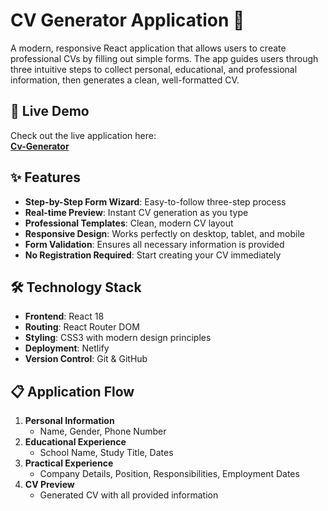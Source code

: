 # CV Generator Application 🚀

A modern, responsive React application that allows users to create professional CVs by filling out simple forms. The app guides users through three intuitive steps to collect personal, educational, and professional information, then generates a clean, well-formatted CV.

## 🌟 Live Demo

Check out the live application here:  
**[Cv-Generator](https://prismatic-speculoos-655194.netlify.app/)**

## ✨ Features

- **Step-by-Step Form Wizard**: Easy-to-follow three-step process
- **Real-time Preview**: Instant CV generation as you type
- **Professional Templates**: Clean, modern CV layout
- **Responsive Design**: Works perfectly on desktop, tablet, and mobile
- **Form Validation**: Ensures all necessary information is provided
- **No Registration Required**: Start creating your CV immediately

## 🛠️ Technology Stack

- **Frontend**: React 18
- **Routing**: React Router DOM
- **Styling**: CSS3 with modern design principles
- **Deployment**: Netlify
- **Version Control**: Git & GitHub

## 📋 Application Flow

1. **Personal Information** 
   - Name, Gender, Phone Number
2. **Educational Experience**
   - School Name, Study Title, Dates
3. **Practical Experience**
   - Company Details, Position, Responsibilities, Employment Dates
4. **CV Preview**
   - Generated CV with all provided information

